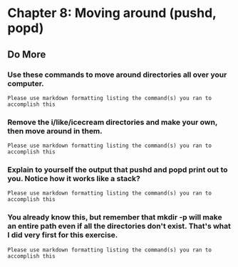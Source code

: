 
# Chapter 8: Moving around (pushd, popd)

## Do More

### Use these commands to move around directories all over your computer.

    Please use markdown formatting listing the command(s) you ran to accomplish this
    
### Remove the i/like/icecream directories and make your own, then move around in them.

    Please use markdown formatting listing the command(s) you ran to accomplish this
    
### Explain to yourself the output that pushd and popd print out to you. Notice how it works like a stack?

    Please use markdown formatting listing the command(s) you ran to accomplish this

### You already know this, but remember that mkdir -p will make an entire path even if all the directories don't exist. That's what I did very first for this exercise.

    Please use markdown formatting listing the command(s) you ran to accomplish this
    

